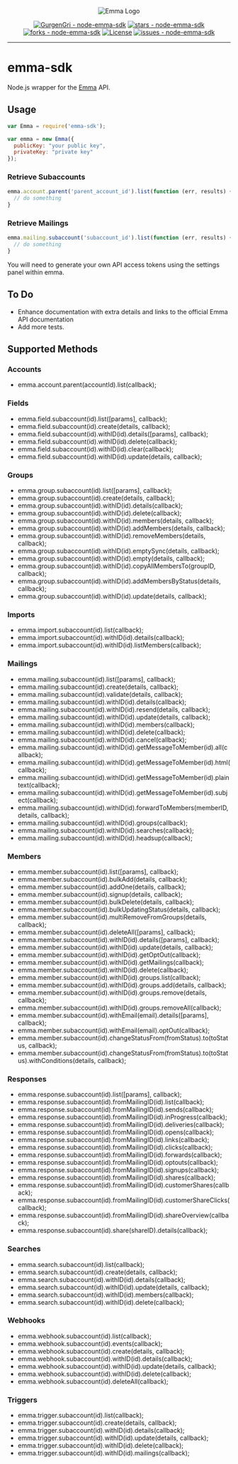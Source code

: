 <div align="center">

![Emma Logo](https://api.myemma.com/_static/img/logo.png)

[![GurgenGri - node-emma-sdk](https://img.shields.io/static/v1?label=GurgenGri&message=node-emma-sdk&color=blue&logo=github)](https://github.com/GurgenGri/node-emma-sdk "Go to GitHub repo")
[![stars - node-emma-sdk](https://img.shields.io/github/stars/GurgenGri/node-emma-sdk?style=social)](https://github.com/GurgenGri/node-emma-sdk)
[![forks - node-emma-sdk](https://img.shields.io/github/forks/GurgenGri/node-emma-sdk?style=social)](https://github.com/GurgenGri/node-emma-sdk)
[![License](https://img.shields.io/badge/License-MIT-blue)](#license)
[![issues - node-emma-sdk](https://img.shields.io/github/issues/GurgenGri/node-emma-sdk)](https://github.com/GurgenGri/node-emma-sdk/issues)

</div>

<hr>

# emma-sdk

Node.js wrapper for the [Emma](http://myemma.com/) API.

## Usage

```js
var Emma = require('emma-sdk');

var emma = new Emma({
  publicKey: "your public key",
  privateKey: "private key"
});
```

### Retrieve Subaccounts

```js
emma.account.parent('parent_account_id').list(function (err, results) {
  // do something
}
```

### Retrieve Mailings

```js
emma.mailing.subaccount('subaccount_id').list(function (err, results) {
  // do something
}
```

You will need to generate your own API access tokens using the settings panel within emma.

## To Do

* Enhance documentation with extra details and links to the official Emma API documentation
* Add more tests.

## Supported Methods

### Accounts

* emma.account.parent(accountId).list(callback);

### Fields

* emma.field.subaccount(id).list([params], callback);
* emma.field.subaccount(id).create(details, callback);
* emma.field.subaccount(id).withID(id).details([params], callback);
* emma.field.subaccount(id).withID(id).delete(callback);
* emma.field.subaccount(id).withID(id).clear(callback);
* emma.field.subaccount(id).withID(id).update(details, callback);

### Groups

* emma.group.subaccount(id).list([params], callback);
* emma.group.subaccount(id).create(details, callback);
* emma.group.subaccount(id).withID(id).details(callback);
* emma.group.subaccount(id).withID(id).delete(callback);
* emma.group.subaccount(id).withID(id).members(details, callback);
* emma.group.subaccount(id).withID(id).addMembers(details, callback);
* emma.group.subaccount(id).withID(id).removeMembers(details, callback);
* emma.group.subaccount(id).withID(id).emptySync(details, callback);
* emma.group.subaccount(id).withID(id).empty(details, callback);
* emma.group.subaccount(id).withID(id).copyAllMembersTo(groupID, callback);
* emma.group.subaccount(id).withID(id).addMembersByStatus(details, callback);
* emma.group.subaccount(id).withID(id).update(details, callback);

### Imports

* emma.import.subaccount(id).list(callback);
* emma.import.subaccount(id).withID(id).details(callback);
* emma.import.subaccount(id).withID(id).listMembers(callback);

### Mailings

* emma.mailing.subaccount(id).list([params], callback);
* emma.mailing.subaccount(id).create(details, callback);
* emma.mailing.subaccount(id).validate(details, callback);
* emma.mailing.subaccount(id).withID(id).details(callback);
* emma.mailing.subaccount(id).withID(id).resend(details, callback);
* emma.mailing.subaccount(id).withID(id).update(details, callback);
* emma.mailing.subaccount(id).withID(id).members(callback);
* emma.mailing.subaccount(id).withID(id).delete(callback);
* emma.mailing.subaccount(id).withID(id).cancel(callback);
* emma.mailing.subaccount(id).withID(id).getMessageToMember(id).all(callback);
* emma.mailing.subaccount(id).withID(id).getMessageToMember(id).html(callback);
* emma.mailing.subaccount(id).withID(id).getMessageToMember(id).plaintext(callback);
* emma.mailing.subaccount(id).withID(id).getMessageToMember(id).subject(callback);
* emma.mailing.subaccount(id).withID(id).forwardToMembers(memberID, details, callback);
* emma.mailing.subaccount(id).withID(id).groups(callback);
* emma.mailing.subaccount(id).withID(id).searches(callback);
* emma.mailing.subaccount(id).withID(id).headsup(callback);

### Members

* emma.member.subaccount(id).list([params], callback);
* emma.member.subaccount(id).bulkAdd(details, callback);
* emma.member.subaccount(id).addOne(details, callback);
* emma.member.subaccount(id).signup(details, callback);
* emma.member.subaccount(id).bulkDelete(details, callback);
* emma.member.subaccount(id).bulkUpdatingStatus(details, callback);
* emma.member.subaccount(id).multiRemoveFromGroups(details, callback);
* emma.member.subaccount(id).deleteAll([params], callback);
* emma.member.subaccount(id).withID(id).details([params], callback);
* emma.member.subaccount(id).withID(id).update(details, callback);
* emma.member.subaccount(id).withID(id).getOptOut(callback);
* emma.member.subaccount(id).withID(id).getMailings(callback);
* emma.member.subaccount(id).withID(id).delete(callback);
* emma.member.subaccount(id).withID(id).groups.list(callback);
* emma.member.subaccount(id).withID(id).groups.add(details, callback);
* emma.member.subaccount(id).withID(id).groups.remove(details, callback);
* emma.member.subaccount(id).withID(id).groups.removeAll(callback);
* emma.member.subaccount(id).withEmail(email).details([params], callback);
* emma.member.subaccount(id).withEmail(email).optOut(callback);
* emma.member.subaccount(id).changeStatusFrom(fromStatus).to(toStatus, callback);
* emma.member.subaccount(id).changeStatusFrom(fromStatus).to(toStatus).withConditions(details, callback);

### Responses

* emma.response.subaccount(id).list([params], callback);
* emma.response.subaccount(id).fromMailingID(id).list(callback);
* emma.response.subaccount(id).fromMailingID(id).sends(callback);
* emma.response.subaccount(id).fromMailingID(id).inProgress(callback);
* emma.response.subaccount(id).fromMailingID(id).deliveries(callback);
* emma.response.subaccount(id).fromMailingID(id).opens(callback);
* emma.response.subaccount(id).fromMailingID(id).links(callback);
* emma.response.subaccount(id).fromMailingID(id).clicks(callback);
* emma.response.subaccount(id).fromMailingID(id).forwards(callback);
* emma.response.subaccount(id).fromMailingID(id).optouts(callback);
* emma.response.subaccount(id).fromMailingID(id).signups(callback);
* emma.response.subaccount(id).fromMailingID(id).shares(callback);
* emma.response.subaccount(id).fromMailingID(id).customerShares(callback);
* emma.response.subaccount(id).fromMailingID(id).customerShareClicks(callback);
* emma.response.subaccount(id).fromMailingID(id).shareOverview(callback);
* emma.response.subaccount(id).share(shareID).details(callback);

### Searches

* emma.search.subaccount(id).list(callback);
* emma.search.subaccount(id).create(details, callback);
* emma.search.subaccount(id).withID(id).details(callback);
* emma.search.subaccount(id).withID(id).update(details, callback);
* emma.search.subaccount(id).withID(id).members(callback);
* emma.search.subaccount(id).withID(id).delete(callback);

### Webhooks

* emma.webhook.subaccount(id).list(callback);
* emma.webhook.subaccount(id).events(callback);
* emma.webhook.subaccount(id).create(details, callback);
* emma.webhook.subaccount(id).withID(id).details(callback);
* emma.webhook.subaccount(id).withID(id).update(details, callback);
* emma.webhook.subaccount(id).withID(id).delete(callback);
* emma.webhook.subaccount(id).deleteAll(callback);

### Triggers

* emma.trigger.subaccount(id).list(callback);
* emma.trigger.subaccount(id).create(details, callback);
* emma.trigger.subaccount(id).withID(id).details(callback);
* emma.trigger.subaccount(id).withID(id).update(details, callback);
* emma.trigger.subaccount(id).withID(id).delete(callback);
* emma.trigger.subaccount(id).withID(id).mailings(callback);

